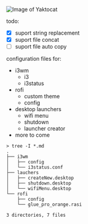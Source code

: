 ![Image of Yaktocat](https://dotfiles.github.io/images/dotfiles-logo.png)

todo:
- [x] suport string replacement 
- [x] suport file concat
- [ ] suport file auto copy

configuration files for:
- i3wm
    - i3
    - i3status
- rofi
    - custom theme
    - config
- desktop launchers
    - wifi menu
    - shutdown 
    - launcher creator
- more to come


```
> tree -I *.md                     
.
├── i3wm
│   ├── config
│   └── i3status.conf
├── lauchers
│   ├── createNew.desktop
│   ├── shutdown.desktop
│   └── wifiMenu.desktop
└── rofi
    ├── config
    └── glue_pro_orange.rasi

3 directories, 7 files
```
